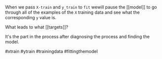 
When we pass `X-train` and `y_train` to `fit` wewill pause the [[model]] to go through all of the examples of the `X` training data and see what the corresponding `y` value is.

What leads to what [[targets]]?

It's the part in the process after diagnosing the process and finding the model.

#xtrain
#ytrain
#trainingdata
#fittingthemodel 